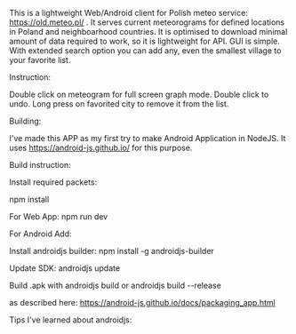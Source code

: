 This is a lightweight Web/Android client for Polish meteo service: https://old.meteo.pl/ . It serves current meteorograms for defined locations in Poland and neighboarhood countries. 
It is optimised to download minimal amount of data required to work, so it is lightweight for API. GUI is simple. With extended search option you can add any, even the smallest village to your favorite list.

Instruction:

Double click on meteogram for full screen graph mode. Double click to undo.
Long press on favorited city to remove it from the list.


Building:

I've made this APP as my first try to make Android Application in NodeJS. It uses https://android-js.github.io/ for this purpose. 

Build instruction:

Install required packets:

npm install

For Web App:
npm run dev

For Android Add:

Install androidjs builder:
npm install -g androidjs-builder

Update SDK:
androidjs update


Build .apk with
androidjs build
or
androidjs build --release

as described here:
https://android-js.github.io/docs/packaging_app.html



Tips I've learned about androidjs:




